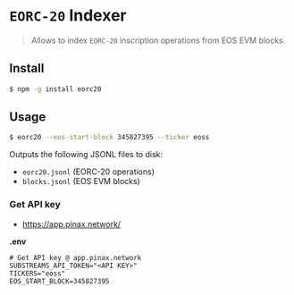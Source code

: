 # `EORC-20` Indexer

> Allows to index `EORC-20` inscription operations from EOS EVM blocks.

## Install

```bash
$ npm -g install eorc20
```

## Usage

```bash
$ eorc20 --eos-start-block 345827395 --ticker eoss
```

Outputs the following JSONL files to disk:
- `eorc20.jsonl` (EORC-20 operations)
- `blocks.jsonl` (EOS EVM blocks)

### Get API key

- https://app.pinax.network/

**.env**
```env
# Get API key @ app.pinax.network
SUBSTREAMS_API_TOKEN="<API KEY>"
TICKERS="eoss"
EOS_START_BLOCK=345827395
```
